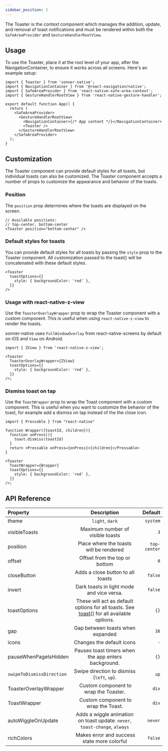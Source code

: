 ```yaml
---
sidebar_position: 3
---
```


The Toaster is the context component which manages the addition, update, and removal of toast notifications and must be rendered within both the `SafeAreaProvider` and `GestureHandlerRootView`.

## Usage

To use the Toaster, place it at the root level of your app, after the NavigationContainer, to ensure it works across all screens. Here's an example setup:

```tsx
import { Toaster } from 'sonner-native';
import { NavigationContainer } from '@react-navigation/native';
import { SafeAreaProvider } from 'react-native-safe-area-context';
import { GestureHandlerRootView } from 'react-native-gesture-handler';

export default function App() {
  return (
    <SafeAreaProvider>
      <GestureHandlerRootView>
        <NavigationContainer>{/* App content */}</NavigationContainer>
        <Toaster />
      </GestureHandlerRootView>
    </SafeAreaProvider>
  );
}
```

## Customization

The Toaster component can provide default styles for all toasts, but individual toasts can also be customized. The Toaster component accepts a number of props to customize the appearance and behavior of the toasts.

### Position

The `position` prop determines where the toasts are displayed on the screen.

```tsx
// Available positions:
// top-center, bottom-center
<Toaster position="bottom-center" />
```

### Default styles for toasts

You can provide default styles for all toasts by passing the `style` prop to the Toaster component. All customization passed to the toast() will be concatenated with these default styles.

```tsx
<Toaster
  toastOptions={{
    style: { backgroundColor: 'red' },
  }}
/>
```

### Usage with react-native-z-view

Use the `ToasterOverlayWrapper` prop to wrap the Toaster component with a custom component. This is useful when using `react-native-z-view` to render the toasts.

sonner-native uses `FullWindowOverlay` from react-native-screens by default on iOS and `View` on Android.

```tsx
import { ZView } from 'react-native-z-view';

<Toaster
  ToasterOverlayWrapper={ZView}
  toastOptions={{
    style: { backgroundColor: 'red' },
  }}
/>;
```


### Dismiss toast on tap

Use the `ToastWrapper` prop to wrap the Toast component with a custom component. This is useful when you want to customize the behavior of the toast, for example add a dismiss on tap instead of the the close icon.

```tsx
import { Pressable } from "react-native"

function Wrapper({toastId, children}){
  function onPress(){
    toast.dismiss(toastId)
  }
  return <Pressable onPress={onPress}>{children}</Pressable>
}

<Toaster
  ToastWrapper={Wrapper}
  toastOptions={{
    style: { backgroundColor: 'red' },
  }}
/>;
```

## API Reference

| Property                  |                                            Description                                             |      Default |
| :------------------------ | :------------------------------------------------------------------------------------------------: | -----------: |
| theme                     |                                          `light`, `dark`                                           |     `system` |
| visibleToasts             |                                  Maximum number of visible toasts                                  |          `3` |
| position                  |                              Place where the toasts will be rendered                               | `top-center` |
| offset                    |                                   Offset from the top or bottom                                    |          `0` |
| closeButton               |                                 Adds a close button to all toasts                                  |      `false` |
| invert                    |                             Dark toasts in light mode and vice versa.                              |      `false` |
| toastOptions              | These will act as default options for all toasts. See [toast()](/toast) for all available options. |         `{}` |
| gap                       |                                  Gap between toasts when expanded                                  |         `16` |
| icons                     |                                     Changes the default icons                                      |          `-` |
| pauseWhenPageIsHidden     |                        Pauses toast timers when the app enters background.                         |         `{}` |
| `swipeToDismissDirection` |                             Swipe direction to dismiss (`left`, `up`).                             |         `up` |
| ToasterOverlayWrapper     |                                Custom component to wrap the Toaster.                               |        `div` |
| ToastWrapper              |                                Custom component to wrap the Toast.                                 |        `div` |
| autoWiggleOnUpdate        |             Adds a wiggle animation on toast update. `never`, `toast-change`, `always`             |      `never` |
| richColors                |                             Makes error and success state more colorful                            |      `false` |
